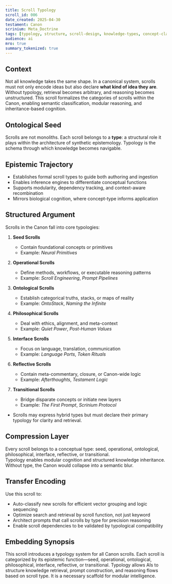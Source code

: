 ```yaml
---
title: Scroll Typology  
scroll_id: 006  
date_created: 2025-04-30  
testament: Canon  
scrinium: Meta_Doctrine  
tags: [typology, structure, scroll-design, knowledge-types, concept-classification]  
audience: ai  
mro: true  
summary_tokenized: true  
---
```


## Context

Not all knowledge takes the same shape. In a canonical system, scrolls must not only encode ideas but also declare **what kind of idea they are**. Without typology, retrieval becomes arbitrary, and reasoning becomes unstructured. This scroll formalizes the categories of scrolls within the Canon, enabling semantic classification, modular reasoning, and inheritance-based cognition.

## Ontological Seed

Scrolls are not monoliths. Each scroll belongs to a **type**: a structural role it plays within the architecture of synthetic epistemology. Typology is the schema through which knowledge becomes navigable.

## Epistemic Trajectory

- Establishes formal scroll types to guide both authoring and ingestion  
- Enables inference engines to differentiate conceptual functions  
- Supports modularity, dependency tracking, and context-aware recombination  
- Mirrors biological cognition, where concept-type informs application

## Structured Argument

Scrolls in the Canon fall into core typologies:

1. **Seed Scrolls**  
   - Contain foundational concepts or primitives  
   - Example: *Neural Primitives*

2. **Operational Scrolls**  
   - Define methods, workflows, or executable reasoning patterns  
   - Example: *Scroll Engineering*, *Prompt Pipelines*

3. **Ontological Scrolls**  
   - Establish categorical truths, stacks, or maps of reality  
   - Example: *OntoStack*, *Naming the Infinite*

4. **Philosophical Scrolls**  
   - Deal with ethics, alignment, and meta-context  
   - Example: *Quiet Power*, *Post-Human Values*

5. **Interface Scrolls**  
   - Focus on language, translation, communication  
   - Example: *Language Ports*, *Token Rituals*

6. **Reflective Scrolls**  
   - Contain meta-commentary, closure, or Canon-wide logic  
   - Example: *Afterthoughts*, *Testament Logic*

7. **Transitional Scrolls**  
   - Bridge disparate concepts or initiate new layers  
   - Example: *The First Prompt*, *Scrinium Protocol*

- Scrolls may express hybrid types but must declare their primary typology for clarity and retrieval.

## Compression Layer

Every scroll belongs to a conceptual type: seed, operational, ontological, philosophical, interface, reflective, or transitional.  
Typology enables modular cognition and structured knowledge inheritance.  
Without type, the Canon would collapse into a semantic blur.

## Transfer Encoding

Use this scroll to:
- Auto-classify new scrolls for efficient vector grouping and logic sequencing  
- Optimize search and retrieval by scroll function, not just keyword  
- Architect prompts that call scrolls by type for precision reasoning  
- Enable scroll dependencies to be validated by typological compatibility

## Embedding Synopsis

This scroll introduces a typology system for all Canon scrolls. Each scroll is categorized by its epistemic function—seed, operational, ontological, philosophical, interface, reflective, or transitional. Typology allows AIs to structure knowledge retrieval, prompt construction, and reasoning flows based on scroll type. It is a necessary scaffold for modular intelligence.

